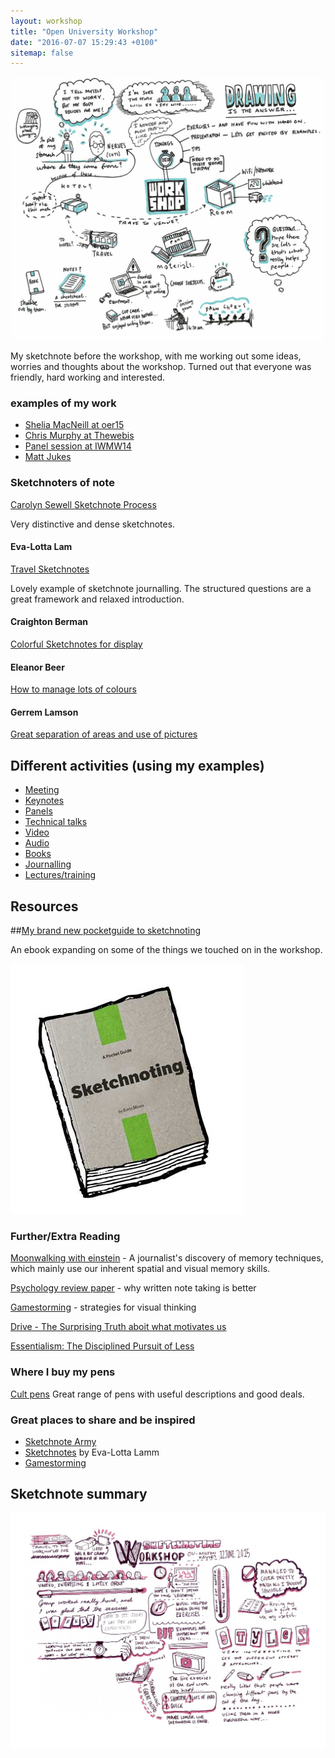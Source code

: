 ```yaml
---
layout: workshop
title: "Open University Workshop"
date: "2016-07-07 15:29:43 +0100"
sitemap: false
---
```


![OU workshop sketchnotes](/images/ou-workshop/sketchnotes.jpg)

My sketchnote before the workshop, with me working out some ideas, worries and thoughts about the workshop. Turned out that everyone was friendly, hard working and interested.

### examples of my work

- [Shelia MacNeill at oer15](http://www.mearso.co.uk/sketchnotes/oer15sheilamacneill.html)
- [Chris Murphy at Thewebis](http://www.mearso.co.uk/sketchnotes/the-web-is-chris-murphy.html)
- [Panel session at IWMW14](/sketchnotes/iwmw14-vision-panel.html)
- [Matt Jukes](/sketchnotes/iwmw16-matt-jukes.html)

### Sketchnoters of note

[Carolyn Sewell Sketchnote Process](https://www.flickr.com/photos/pedestriantype/13147894804/in/album-72157621779073329/)

Very distinctive and dense sketchnotes.

#### Eva-Lotta Lam

[Travel Sketchnotes](http://secretsfromtheroad.com/)

Lovely example of sketchnote journalling. The structured questions are a great framework and relaxed introduction.

#### Craighton Berman

[Colorful Sketchnotes for display](http://studio.craightonberman.com/TEDxSANJOSE)

#### Eleanor Beer

[How to manage lots of colours](http://www.eleanorbeer.com/blog/sketchnotes-personalised-innovation-conference/)

#### Gerrem Lamson

[Great separation of areas and use of pictures](http://www.gerrenlamson.com/blog/2014/09/aea-austin-2014-sketchnotes/)

## Different activities (using my examples)

- [Meeting](/images/team-meeting.gif)
- [Keynotes](/images/oer15/oer15-2015-04-14-josie-fraser.jpg)
- [Panels](/images/iwmw14/iwmw14-vision-panel.jpg)
- [Technical talks](/images/winterlocalhost2014/gavin-davies.png)
- [Video](/images//dhh-railsconf2014.gif)
- [Audio](/images/romulusandremus.gif)
- [Books](/images/books/the-psychopath-test.jpg)
- [Journalling](/images/journals/crash.jpg)
- [Lectures/training](/images/ilm/building-the-team.gif)

## Resources

##[My brand new pocketguide to sketchnoting](http://www.fivesimplesteps.com/products/sketchnoting)

An ebook expanding on some of the things we touched on in the workshop.

[![Pocketguide Cover](/images/ou-workshop/pocketguide-cover.jpg)](http://www.fivesimplesteps.com/products/sketchnoting)

### Further/Extra Reading

[Moonwalking with einstein](http://www.amazon.co.uk/Moonwalking-Einstein-Science-Remembering-Everything/dp/0141032138) - A journalist's discovery of memory techniques, which mainly use our inherent spatial and visual memory skills.

[Psychology review paper](http://www.psychologicalscience.org/index.php/news/releases/take-notes-by-hand-for-better-long-term-comprehension.html) - why written note taking is better

[Gamestorming](http://www.gamestorming.com) - strategies for visual thinking

[Drive - The Surprising Truth aboit what motivates us](http://www.amazon.co.uk/Drive-Surprising-Truth-About-Motivates/dp/184767769X/ref=sr_1_3?ie=UTF8&qid=1434312014&sr=8-3&keywords=drive)

[Essentialism: The Disciplined Pursuit of Less](http://www.amazon.co.uk/Essentialism-The-Disciplined-Pursuit-Less/dp/0753555166)

### Where I buy my pens

[Cult pens](http://www.cultpens.com/)
Great range of pens with useful descriptions and good deals.

### Great places to share and be inspired

- [Sketchnote Army](http://sketchnotearmy.com/)
- [Sketchnotes](http://www.sketchnotesbook.com/) by Eva-Lotta Lamm
- [Gamestorming](http://gamestorming.com/)



## Sketchnote summary

![OU workshop sketchnotes](/images/ou-workshop/post-workshop-sketchnotes.jpg)
